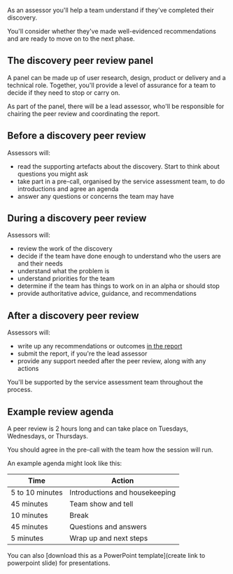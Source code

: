 As an assessor you'll help a team understand if they've completed their discovery.

You'll consider whether they've made well-evidenced recommendations and are ready to move on to the next phase.

## The discovery peer review panel

A panel can be made up of user research, design, product or delivery and a technical role. Together, you'll provide a level of assurance for a team to decide if they need to stop or carry on.

As part of the panel, there will be a lead assessor, who'll be responsible for chairing the peer review and coordinating the report.

## Before a discovery peer review

Assessors will:

- read the supporting artefacts about the discovery. Start to think about questions you might ask
- take part in a pre-call, organised by the service assessment team, to do introductions and agree an agenda
- answer any questions or concerns the team may have

## During a discovery peer review

Assessors will:

- review the work of the discovery
- decide if the team have done enough to understand who the users are and their needs
- understand what the problem is
- understand priorities for the team
- determine if the team has things to work on in an alpha or should stop
- provide authoritative advice, guidance, and recommendations

## After a discovery peer review

Assessors will:

- write up any recommendations or outcomes [in the report](/service-assurance/complete-discovery-peer-review-report)
- submit the report, if you're the lead assessor
- provide any support needed after the peer review, along with any actions

You'll be supported by the service assessment team throughout the process.

## Example review agenda

A peer review is 2 hours long and can take place on Tuesdays, Wednesdays, or Thursdays.

You should agree in the pre-call with the team how the session will run. 

An example agenda might look like this:

| Time             | Action                     |
|------------------|----------------------------|
| 5 to 10 minutes  | Introductions and housekeeping |
| 45 minutes       | Team show and tell         |
| 10 minutes       | Break                      |
| 45 minutes       | Questions and answers       |
| 5 minutes        | Wrap up and next steps      |

You can also [download this as a PowerPoint template](create link to powerpoint slide) for presentations.
